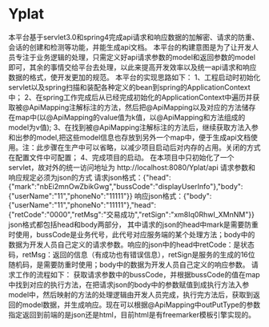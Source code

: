 # Yplat
本平台基于servlet3.0和spring4完成api请求和响应数据的加解密、请求的防重、会话的创建和检测等功能，并能生成api文档。
本平台的构建意图是为了让开发人员专注于业务逻辑的处理，只需定义好api请求参数的model和返回参数的model即可，其余的事情交给平台去处理，以此来提高开发效率以及统一api请求和响应数据的格式，使开发更加的规范。
本平台的实现思路如下：
1、工程启动时初始化servlet以及spring扫描和装配各种定义的bean到spring的ApplicationContext中；
2、在spring工作完成后从已经完成初始化的ApplicationContext中遍历并获取被@ApiMapping注解标注的方法，然后把@ApiMapping以及对应的方法储存在map中(以@ApiMapping的value值为k值，以@ApiMapping和方法组成的model为v值);
3、在找到被@ApiMapping注解标注的方法后，继续获取方法入参和出参的model,把这些model信息也存放到另外一个map中，便于生成api文档使用。注：此步骤在生产中可以省略，以减少项目启动后对内存的占用。关闭的方式在配置文件中可配置；
4、完成项目的启动。
在本项目中只初始化了一个servlet，故对外的统一访问地址为 http://localhost:8080/Yplat/api
请求参数和响应规定必须为json的方式 请求json格式：{"head":{"mark":"nbEi2mnOwZbikGwg","bussCode":"displayUserInfo"},"body":{"userName":"11","phoneNo":"11111"}}
响应json格式：{"body":{"userName":"11","phoneNo":"11111"},"head":{"retCode":"0000","retMsg":"交易成功","retSign":"xm8Iq0RhwI_XMnNM"}}
json格式都包括head和body两部分，
其中请求的json的head中mark是需要防重时使用，bussCode是业务代号，此代号对应服务端的某个处理方法；body中的数据为开发人员自己定义的请求参数。响应的json中的head中retCode：是状态码，retMsg：返回的信息（有成功也有错误信息），retSign是服务的生成的16位随机码，是需要防重时使用；body中的数据为开发人员自己定义的响应参数。
请求工作的流程如下：
获取请求参数中的bussCode，并根据bussCode的值在map中找到对应的执行方法，在把请求json的body中的参数赋值到成执行方法入参model中，然后映射的方法的处理逻辑由开发人员完成，执行完方法后，获取到返回的model数据，并生成响应。现在可以根据@ApiMapping中outPutType的参数指定返回到前端的是json还是html，目前html是有freemarker模板引擎实现的。

